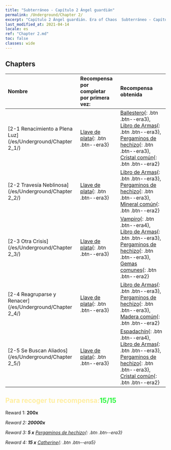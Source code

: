```yaml
---
title: "Subterráneo - Capítulo 2 Ángel guardián"
permalink: /Underground/Chapter 2/
excerpt: "Capítulo 2 Ángel guardián. Era of Chaos  Subterráneo - Capítulo 2. Ángel guardián"
last_modified_at: 2021-04-14
locale: es
ref: "Chapter 2.md"
toc: false
classes: wide
---
```


## Chapters

  | Nombre |  Recompensa por completar por primera vez: | Recompensa obtenida |
  |:------------|:------------|:------------| 
  | [2-1 Renacimiento a Plena Luz](/es/Underground/Chapter 2_1/) | [Llave de plata](/es/Items/con_693/){: .btn .btn--era3} | [Ballestero](/es/Items/unt_191/){: .btn .btn--era3}, [Libro de Armas](/es/Items/mat_18/){: .btn .btn--era3}, [Pergaminos de hechizo](/es/Items/con_694/){: .btn .btn--era3}, [Cristal común](/es/Items/mat_11/){: .btn .btn--era2} |
  | [2-2 Travesía Neblinosa](/es/Underground/Chapter 2_2/) | [Llave de plata](/es/Items/con_693/){: .btn .btn--era3} | [Libro de Armas](/es/Items/mat_18/){: .btn .btn--era3}, [Pergaminos de hechizo](/es/Items/con_694/){: .btn .btn--era3}, [Mineral común](/es/Items/mat_6/){: .btn .btn--era2} |
  | [2-3 Otra Crisis](/es/Underground/Chapter 2_3/) | [Llave de plata](/es/Items/con_693/){: .btn .btn--era3} | [Vampiro](/es/Items/unt_211/){: .btn .btn--era4}, [Libro de Armas](/es/Items/mat_18/){: .btn .btn--era3}, [Pergaminos de hechizo](/es/Items/con_694/){: .btn .btn--era3}, [Gemas comunes](/es/Items/mat_10/){: .btn .btn--era2} |
  | [2-4 Reagruparse y Renacer](/es/Underground/Chapter 2_4/) | [Llave de plata](/es/Items/con_693/){: .btn .btn--era3} | [Libro de Armas](/es/Items/mat_18/){: .btn .btn--era3}, [Pergaminos de hechizo](/es/Items/con_694/){: .btn .btn--era3}, [Madera común](/es/Items/mat_7/){: .btn .btn--era2} |
  | [2-5 Se Buscan Aliados](/es/Underground/Chapter 2_5/) | [Llave de plata](/es/Items/con_693/){: .btn .btn--era3} | [Espadachín](/es/Items/unt_193/){: .btn .btn--era4}, [Libro de Armas](/es/Items/mat_18/){: .btn .btn--era3}, [Pergaminos de hechizo](/es/Items/con_694/){: .btn .btn--era3}, [Cristal común](/es/Items/mat_11/){: .btn .btn--era2} |


## <span style="color: #ffeea0">Para recoger tu recompensa:</span><span style="color: #27f73a">15/15</span>

 Reward 1:  **200x** <i class="fas fa-gem"/>

 Reward 2:  **20000x** <i class="fas fa-coins"/>

 Reward 3: **5 x** [Pergaminos de hechizo](/es/Items/con_694/){: .btn .btn--era3}

 Reward 4: **15 x** [Catherine](/es/Items/her_361/){: .btn .btn--era5}

